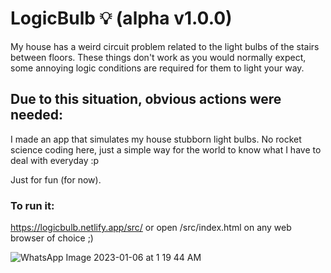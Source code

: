 # LogicBulb 💡 (alpha v1.0.0)

My house has a weird circuit problem related to the light bulbs of the stairs between floors. 
These things don't work as you would normally expect, some annoying logic conditions are required for them to light your way. 

## Due to this situation, obvious actions were needed:

I made an app that simulates my house stubborn light bulbs.
No rocket science coding here, just a simple way for the world to know what I have to deal with everyday :p

Just for fun (for now).

### To run it:

https://logicbulb.netlify.app/src/ or open /src/index.html on any web browser of choice ;)

![WhatsApp Image 2023-01-06 at 1 19 44 AM](https://user-images.githubusercontent.com/85968522/210942296-6dee7b27-055a-43d9-8f3b-c17dccbbdce9.jpeg)
